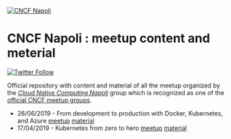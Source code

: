 [![CNCF Napoli](./logo/cncf-napoli.png)](https://www.meetup.com/cncfnapoli/)

# CNCF Napoli : meetup content and meterial

[![Twitter Follow](https://img.shields.io/twitter/follow/cncfnapoli.svg?style=social&label=Follow&style=for-the-badge)](https://twitter.com/cncfnapoli)

Official repository with content and material of all the meetup organized by the [*Cloud Native Computing Napoli*](https://www.meetup.com/cncfnapoli/) group which is recognized as one of the [official CNCF meetup groups](https://www.meetup.com/pro/cncf).

* 26/06/2019 - From development to production with Docker, Kubernetes, and Azure [meetup](https://www.meetup.com/cncfnapoli/events/261921731/) [material](2019-06-26)
* 17/04/2019 - Kubernetes from zero to hero [meetup](https://www.meetup.com/cncfnapoli/events/259894125/) [material](2019-04-17)
